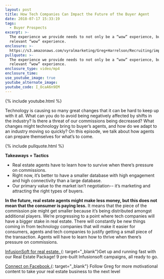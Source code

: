 ```yaml
---
layout: post
title: How Tech Companies Can Impact the Future of the Buyer Agent
date: 2018-07-17 15:33:19
tags:
  - Buyer Prospects
excerpt: >-
  The experience we provide needs to not only be a “wow” experience, but a
  relevant “wow” experience.
enclosure: >-
  https://s3.amazonaws.com/vyralmarketing/Greg+Harrelson/Recruiting/impact+the+future.mp4
pullquote: >-
  The experience we provide needs to not only be a “wow” experience, but a
  relevant “wow” experience.
enclosure_type: video/mp4
enclosure_time:
use_youtube_image: true
youtube_alternate_image:
youtube_code: I_OcaA6n9EM
---
```


{% include youtube.html %}

Technology is causing so many great changes that it can be hard to keep up with it all. What can you do to avoid being negatively affected by shifts in the industry? Is there a threat of our commissions being decreased? What changes might technology bring to buyer’s agents, and how do we adapt to an industry moving so quickly? On this episode, we talk about how agents can prepare themselves for what’s to come. &nbsp;

{% include pullquote.html %}

**Takeaways + Tactics**

* Real estate agents have to learn how to survive when there’s pressure on commissions.
* Right now, it’s better to have a smaller database with high engagement and high connectivity than a large database.
* Our primary value to the market isn’t negotiation-- it’s marketing and attracting the right types of buyers.

**In the future, real estate agents might make less money, but this does not mean that the consumer is paying less.** It means that the piece of the commission pie might get smaller because it’s being distributed amongst additional players. We’re progressing to a point where tech companies will have a bigger stake in real estate. There will constantly be new things coming in from technology companies that will make it easier for consumers, agents and tech companies to justify getting a small piece of the transaction. Agents will have to learn how to thrive when there’s pressure on commissions.

[InfusionSoft for real estate.&nbsp;](http://www.realestatesalessolutions.com/){: target="_blank"}Get up and running fast with our Real Estate Package! 9 pre-built Infusionsoft campaigns, all ready to go.

[Connect on Facebook.](https://www.facebook.com/gregharrelson?fref=ts){: target="_blank"}&nbsp;Follow Greg for more motivational content to take your real estate business to the next level